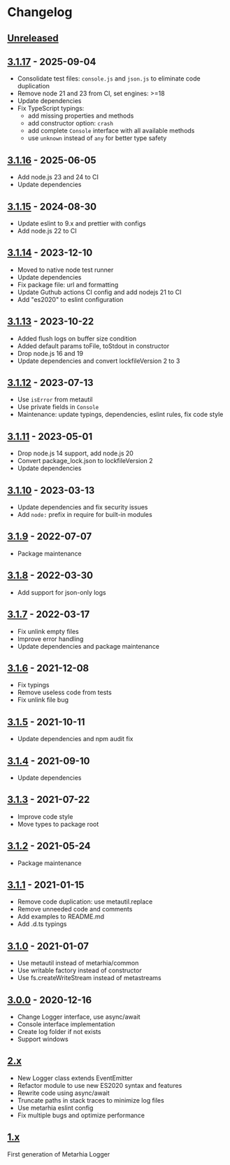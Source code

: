 # Changelog

## [Unreleased][unreleased]

## [3.1.17][] - 2025-09-04

- Consolidate test files: `console.js` and `json.js` to eliminate code duplication
- Remove node 21 and 23 from CI, set engines: >=18
- Update dependencies
- Fix TypeScript typings:
  - add missing properties and methods
  - add constructor option: `crash`
  - add complete `Console` interface with all available methods
  - use `unknown` instead of `any` for better type safety

## [3.1.16][] - 2025-06-05

- Add node.js 23 and 24 to CI
- Update dependencies

## [3.1.15][] - 2024-08-30

- Update eslint to 9.x and prettier with configs
- Add node.js 22 to CI

## [3.1.14][] - 2023-12-10

- Moved to native node test runner
- Update dependencies
- Fix package file: url and formatting
- Update Guthub actions CI config and add nodejs 21 to CI
- Add "es2020" to eslint configuration

## [3.1.13][] - 2023-10-22

- Added flush logs on buffer size condition
- Added default params toFile, toStdout in constructor
- Drop node.js 16 and 19
- Update dependencies and convert lockfileVersion 2 to 3

## [3.1.12][] - 2023-07-13

- Use `isError` from metautil
- Use private fields in `Console`
- Maintenance: update typings, dependencies, eslint rules, fix code style

## [3.1.11][] - 2023-05-01

- Drop node.js 14 support, add node.js 20
- Convert package_lock.json to lockfileVersion 2
- Update dependencies

## [3.1.10][] - 2023-03-13

- Update dependencies and fix security issues
- Add `node:` prefix in require for built-in modules

## [3.1.9][] - 2022-07-07

- Package maintenance

## [3.1.8][] - 2022-03-30

- Add support for json-only logs

## [3.1.7][] - 2022-03-17

- Fix unlink empty files
- Improve error handling
- Update dependencies and package maintenance

## [3.1.6][] - 2021-12-08

- Fix typings
- Remove useless code from tests
- Fix unlink file bug

## [3.1.5][] - 2021-10-11

- Update dependencies and npm audit fix

## [3.1.4][] - 2021-09-10

- Update dependencies

## [3.1.3][] - 2021-07-22

- Improve code style
- Move types to package root

## [3.1.2][] - 2021-05-24

- Package maintenance

## [3.1.1][] - 2021-01-15

- Remove code duplication: use metautil.replace
- Remove unneeded code and comments
- Add examples to README.md
- Add .d.ts typings

## [3.1.0][] - 2021-01-07

- Use metautil instead of metarhia/common
- Use writable factory instead of constructor
- Use fs.createWriteStream instead of metastreams

## [3.0.0][] - 2020-12-16

- Change Logger interface, use async/await
- Console interface implementation
- Create log folder if not exists
- Support windows

## [2.x][]

- New Logger class extends EventEmitter
- Refactor module to use new ES2020 syntax and features
- Rewrite code using async/await
- Truncate paths in stack traces to minimize log files
- Use metarhia eslint config
- Fix multiple bugs and optimize performance

## [1.x][]

First generation of Metarhia Logger

[unreleased]: https://github.com/metarhia/metalog/compare/v3.1.17...HEAD
[3.1.17]: https://github.com/metarhia/metalog/compare/v3.1.16...v3.1.17
[3.1.16]: https://github.com/metarhia/metalog/compare/v3.1.15...v3.1.16
[3.1.15]: https://github.com/metarhia/metalog/compare/v3.1.14...v3.1.15
[3.1.14]: https://github.com/metarhia/metalog/compare/v3.1.13...v3.1.14
[3.1.13]: https://github.com/metarhia/metalog/compare/v3.1.12...v3.1.13
[3.1.12]: https://github.com/metarhia/metalog/compare/v3.1.11...v3.1.12
[3.1.11]: https://github.com/metarhia/metalog/compare/v3.1.10...v3.1.11
[3.1.10]: https://github.com/metarhia/metalog/compare/v3.1.9...v3.1.10
[3.1.9]: https://github.com/metarhia/metalog/compare/v3.1.8...v3.1.9
[3.1.8]: https://github.com/metarhia/metalog/compare/v3.1.7...v3.1.8
[3.1.7]: https://github.com/metarhia/metalog/compare/v3.1.6...v3.1.7
[3.1.6]: https://github.com/metarhia/metalog/compare/v3.1.5...v3.1.6
[3.1.5]: https://github.com/metarhia/metalog/compare/v3.1.4...v3.1.5
[3.1.4]: https://github.com/metarhia/metalog/compare/v3.1.3...v3.1.4
[3.1.3]: https://github.com/metarhia/metalog/compare/v3.1.2...v3.1.3
[3.1.2]: https://github.com/metarhia/metalog/compare/v3.1.1...v3.1.2
[3.1.1]: https://github.com/metarhia/metalog/compare/v3.1.0...v3.1.1
[3.1.0]: https://github.com/metarhia/metalog/compare/v3.0.0...v3.1.0
[3.0.0]: https://github.com/metarhia/metalog/compare/v2.x...v3.0.0
[2.x]: https://github.com/metarhia/metalog/compare/v1.x...v2.x
[1.x]: https://github.com/metarhia/metalog/tree/v1.x
